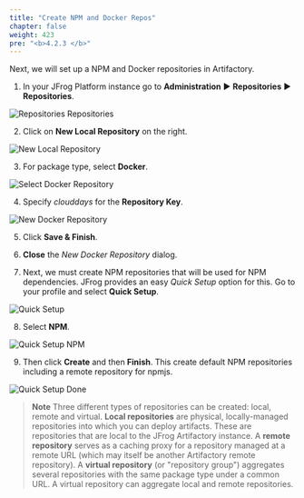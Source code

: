 ```yaml
---
title: "Create NPM and Docker Repos"
chapter: false
weight: 423
pre: "<b>4.2.3 </b>"
---
```


Next, we will set up a NPM and Docker repositories in Artifactory.

1. In your JFrog Platform instance go to **Administration** ► **Repositories** ► **Repositories**.

![Repositories Repositories](https://raw.githubusercontent.com/jfrogtraining/gcp-gke-workshop/master/docs/images/repositories-repositories.png)

2. Click on **New Local Repository** on the right.

![New Local Repository](https://raw.githubusercontent.com/jfrogtraining/gcp-gke-workshop/master/docs/images/new-local-repository.png)

3. For package type, select **Docker**.

![Select Docker Repository](https://raw.githubusercontent.com/jfrogtraining/gcp-gke-workshop/master/docs/images/select-docker-repository.png)

4. Specify _clouddays_ for the **Repository Key**.

![New Docker Repository](https://raw.githubusercontent.com/jfrogtraining/gcp-gke-workshop/master/docs/images/new-docker-repository.png)

5. Click **Save & Finish**.

6. **Close** the _New Docker Repository_ dialog.

7. Next, we must create NPM repositories that will be used for NPM dependencies. JFrog provides an easy _Quick Setup_ option for this. Go to your profile and select **Quick Setup**. 

![Quick Setup](https://raw.githubusercontent.com/jfrogtraining/gcp-gke-workshop/master/docs/images/jfrog-quick-setup.png)

8. Select **NPM**.

![Quick Setup NPM](https://raw.githubusercontent.com/jfrogtraining/gcp-gke-workshop/master/docs/images/jfrog-quick-setup-npm.png)

9. Then click **Create** and then **Finish**. This create default NPM repositories including a remote repository for npmjs.

![Quick Setup Done](https://raw.githubusercontent.com/jfrogtraining/gcp-gke-workshop/master/docs/images/jfrog-quick-setup-done.png)


> **Note** Three different types of repositories can be created: local, remote and virtual. **Local repositories** are physical, locally-managed repositories into which you can deploy artifacts. These are repositories that are local to the JFrog Artifactory instance. A **remote repository** serves as a caching proxy for a repository managed at a remote URL (which may itself be another Artifactory remote repository). A **virtual repository** (or "repository group") aggregates several repositories with the same package type under a common URL. A virtual repository can aggregate local and remote repositories.

